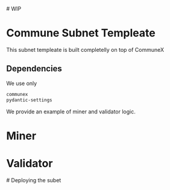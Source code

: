 # WIP
# Commune Subnet Templeate

This subnet templeate is built completelly on top of CommuneX


## Dependencies 

We use only 
```txt
communex 
pydantic-settings
```

We provide an example of miner and validator logic.


# Miner

# Validator

# Deploying the subet
